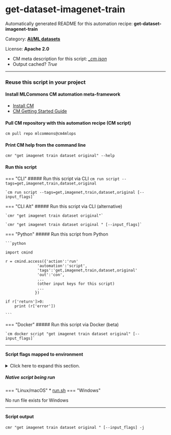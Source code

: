 # get-dataset-imagenet-train
Automatically generated README for this automation recipe: **get-dataset-imagenet-train**

Category: **[AI/ML datasets](..)**

License: **Apache 2.0**


* CM meta description for this script: *[_cm.json](https://github.com/mlcommons/cm4mlops/tree/main/script/get-dataset-imagenet-train/_cm.json)*
* Output cached? *True*

---
### Reuse this script in your project

#### Install MLCommons CM automation meta-framework

* [Install CM](https://docs.mlcommons.org/ck/install)
* [CM Getting Started Guide](https://docs.mlcommons.org/ck/getting-started/)

#### Pull CM repository with this automation recipe (CM script)

```cm pull repo mlcommons@cm4mlops```

#### Print CM help from the command line

````cmr "get imagenet train dataset original" --help````

#### Run this script

=== "CLI"
    ##### Run this script via CLI
    `cm run script --tags=get,imagenet,train,dataset,original`

    `cm run script --tags=get,imagenet,train,dataset,original [--input_flags]`

=== "CLI Alt"
    ##### Run this script via CLI (alternative)

    `cmr "get imagenet train dataset original"`

    `cmr "get imagenet train dataset original " [--input_flags]`


=== "Python"
    ##### Run this script from Python


    ```python

    import cmind

    r = cmind.access({'action':'run'
                  'automation':'script',
                  'tags':'get,imagenet,train,dataset,original'
                  'out':'con',
                  ...
                  (other input keys for this script)
                  ...
                 })

    if r['return']>0:
        print (r['error'])

    ```


=== "Docker"
    ##### Run this script via Docker (beta)

    `cm docker script "get imagenet train dataset original" [--input_flags]`

___


#### Script flags mapped to environment
<details>
<summary>Click here to expand this section.</summary>

* `--input=value`  &rarr;  `IMAGENET_TRAIN_PATH=value`
* `--torrent=value`  &rarr;  `CM_DATASET_IMAGENET_TRAIN_TORRENT_PATH=value`

**Above CLI flags can be used in the Python CM API as follows:**

```python
r=cm.access({... , "input":...}
```

</details>


##### Native script being run
=== "Linux/macOS"
     * [run.sh](https://github.com/mlcommons/cm4mlops/tree/main/script/get-dataset-imagenet-train/run.sh)
=== "Windows"

No run file exists for Windows
___
#### Script output
`cmr "get imagenet train dataset original " [--input_flags] -j`